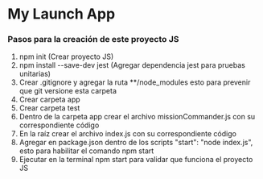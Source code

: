 # My Launch App

### Pasos para la creación de este proyecto JS

1. npm init (Crear proyecto JS)
2. npm install --save-dev jest (Agregar dependencia jest para pruebas unitarias)
3. Crear .gitignore y agregar la ruta **/node_modules esto para prevenir que git versione esta carpeta
4. Crear carpeta app
5. Crear carpeta test
6. Dentro de la carpeta app crear el archivo missionCommander.js con su correspondiente código
7. En la raíz crear el archivo index.js con su correspondiente código
8. Agregar en package.json dentro de los scripts "start": "node index.js", esto para habilitar el comando npm start
9. Ejecutar en la terminal npm start para validar que funciona el proyecto JS
